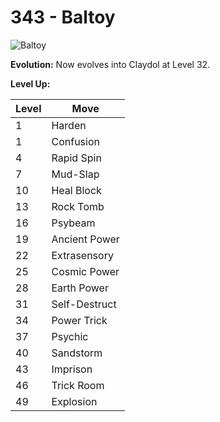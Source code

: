 # 343 - Baltoy
![][343]

**Evolution:**
Now evolves into Claydol at Level 32.

**Level Up:**

Level | Move
---   | ---
  1   | Harden
  1   | Confusion
  4   | Rapid Spin
  7   | Mud-Slap
 10   | Heal Block
 13   | Rock Tomb
 16   | Psybeam
 19   | Ancient Power
 22   | Extrasensory
 25   | Cosmic Power
 28   | Earth Power
 31   | Self-Destruct
 34   | Power Trick
 37   | Psychic
 40   | Sandstorm
 43   | Imprison
 46   | Trick Room
 49   | Explosion



[343]: https://raw.githubusercontent.com/PokeAPI/sprites/master/sprites/pokemon/343.png "Baltoy"
